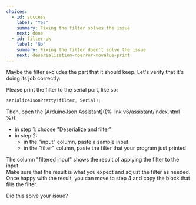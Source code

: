 ```yaml
---
choices:
  - id: success
    label: "Yes"
    summary: Fixing the filter solves the issue
    next: done
  - id: filter-ok
    label: "No"
    summary: Fixing the filter doen't solve the issue
    next: deserialization-noerror-novalue-print
---
```



Maybe the filter excludes the part that it should keep. Let's verify that it's doing its job correctly:

Please print the filter to the serial port, like so:

```c++
serializeJsonPretty(filter, Serial);
```

Then, open the [ArduinoJson Assistant]({% link v6/assistant/index.html %}):

* in step 1: choose "Deserialize and filter"
* in step 2:
  * in the "input" column, paste a sample input
  * in the "filter" column, paste the filter that your program just printed

The column "filtered input" shows the result of applying the filter to the input.  
Make sure that the result is what you expect and adjust the filter as needed.  
Once happy with the result, you can move to step 4 and copy the block that fills the filter.

Did this solve your issue?